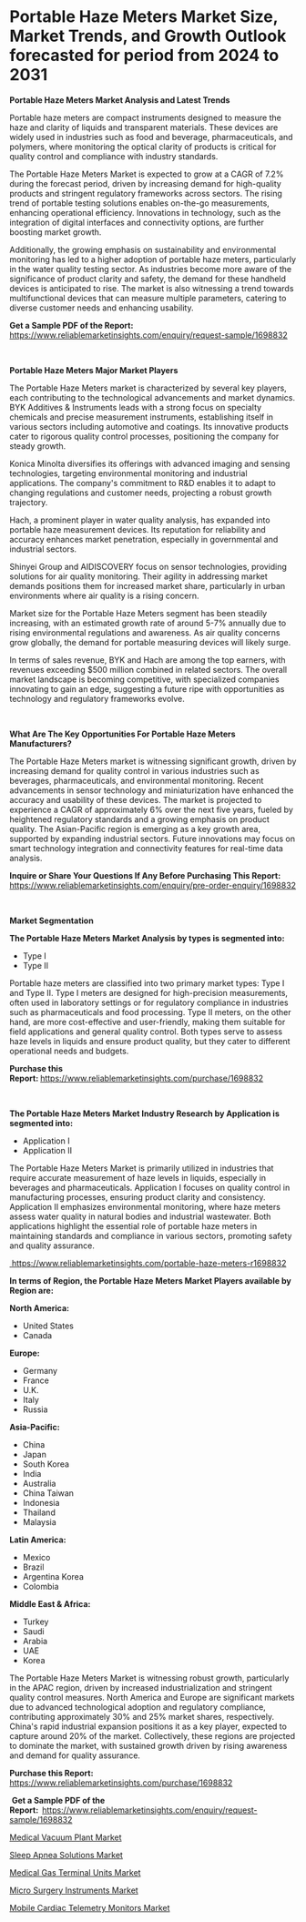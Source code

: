 <p><h1>Portable Haze Meters Market Size, Market Trends, and Growth Outlook forecasted for period from 2024 to 2031</h1></p><p><strong>Portable Haze Meters Market Analysis and Latest Trends</strong></p>
<p><p>Portable haze meters are compact instruments designed to measure the haze and clarity of liquids and transparent materials. These devices are widely used in industries such as food and beverage, pharmaceuticals, and polymers, where monitoring the optical clarity of products is critical for quality control and compliance with industry standards. </p><p>The Portable Haze Meters Market is expected to grow at a CAGR of 7.2% during the forecast period, driven by increasing demand for high-quality products and stringent regulatory frameworks across sectors. The rising trend of portable testing solutions enables on-the-go measurements, enhancing operational efficiency. Innovations in technology, such as the integration of digital interfaces and connectivity options, are further boosting market growth. </p><p>Additionally, the growing emphasis on sustainability and environmental monitoring has led to a higher adoption of portable haze meters, particularly in the water quality testing sector. As industries become more aware of the significance of product clarity and safety, the demand for these handheld devices is anticipated to rise. The market is also witnessing a trend towards multifunctional devices that can measure multiple parameters, catering to diverse customer needs and enhancing usability.</p></p>
<p><strong>Get a Sample PDF of the Report:&nbsp;</strong> <a href="https://www.reliablemarketinsights.com/enquiry/request-sample/1698832?utm_campaign=1626&utm_medium=2&utm_source=Github&utm_content=ia&utm_term=20102024&utm_id=portable-haze-meters">https://www.reliablemarketinsights.com/enquiry/request-sample/1698832</a></p>
<p>&nbsp;</p>
<p><strong>Portable Haze Meters Major Market Players</strong></p>
<p><p>The Portable Haze Meters market is characterized by several key players, each contributing to the technological advancements and market dynamics. BYK Additives & Instruments leads with a strong focus on specialty chemicals and precise measurement instruments, establishing itself in various sectors including automotive and coatings. Its innovative products cater to rigorous quality control processes, positioning the company for steady growth.</p><p>Konica Minolta diversifies its offerings with advanced imaging and sensing technologies, targeting environmental monitoring and industrial applications. The company's commitment to R&D enables it to adapt to changing regulations and customer needs, projecting a robust growth trajectory.</p><p>Hach, a prominent player in water quality analysis, has expanded into portable haze measurement devices. Its reputation for reliability and accuracy enhances market penetration, especially in governmental and industrial sectors.</p><p>Shinyei Group and AIDISCOVERY focus on sensor technologies, providing solutions for air quality monitoring. Their agility in addressing market demands positions them for increased market share, particularly in urban environments where air quality is a rising concern.</p><p>Market size for the Portable Haze Meters segment has been steadily increasing, with an estimated growth rate of around 5-7% annually due to rising environmental regulations and awareness. As air quality concerns grow globally, the demand for portable measuring devices will likely surge.</p><p>In terms of sales revenue, BYK and Hach are among the top earners, with revenues exceeding $500 million combined in related sectors. The overall market landscape is becoming competitive, with specialized companies innovating to gain an edge, suggesting a future ripe with opportunities as technology and regulatory frameworks evolve.</p></p>
<p>&nbsp;</p>
<p><strong>What Are The Key Opportunities For Portable Haze Meters Manufacturers?</strong></p>
<p><p>The Portable Haze Meters market is witnessing significant growth, driven by increasing demand for quality control in various industries such as beverages, pharmaceuticals, and environmental monitoring. Recent advancements in sensor technology and miniaturization have enhanced the accuracy and usability of these devices. The market is projected to experience a CAGR of approximately 6% over the next five years, fueled by heightened regulatory standards and a growing emphasis on product quality. The Asian-Pacific region is emerging as a key growth area, supported by expanding industrial sectors. Future innovations may focus on smart technology integration and connectivity features for real-time data analysis.</p></p>
<p><strong>Inquire or Share Your Questions If Any Before Purchasing This Report:</strong> <a href="https://www.reliablemarketinsights.com/enquiry/pre-order-enquiry/1698832?utm_campaign=1626&utm_medium=2&utm_source=Github&utm_content=ia&utm_term=20102024&utm_id=portable-haze-meters">https://www.reliablemarketinsights.com/enquiry/pre-order-enquiry/1698832</a></p>
<p>&nbsp;</p>
<p><strong>Market Segmentation</strong></p>
<p><strong>The Portable Haze Meters Market Analysis by types is segmented into:</strong></p>
<p><ul><li>Type I</li><li>Type II</li></ul></p>
<p><p>Portable haze meters are classified into two primary market types: Type I and Type II. Type I meters are designed for high-precision measurements, often used in laboratory settings or for regulatory compliance in industries such as pharmaceuticals and food processing. Type II meters, on the other hand, are more cost-effective and user-friendly, making them suitable for field applications and general quality control. Both types serve to assess haze levels in liquids and ensure product quality, but they cater to different operational needs and budgets.</p></p>
<p><strong>Purchase this Report:&nbsp;</strong><a href="https://www.reliablemarketinsights.com/purchase/1698832?utm_campaign=1626&utm_medium=2&utm_source=Github&utm_content=ia&utm_term=20102024&utm_id=portable-haze-meters">https://www.reliablemarketinsights.com/purchase/1698832</a></p>
<p>&nbsp;</p>
<p><strong>The Portable Haze Meters Market Industry Research by Application is segmented into:</strong></p>
<p><ul><li>Application I</li><li>Application II</li></ul></p>
<p><p>The Portable Haze Meters Market is primarily utilized in industries that require accurate measurement of haze levels in liquids, especially in beverages and pharmaceuticals. Application I focuses on quality control in manufacturing processes, ensuring product clarity and consistency. Application II emphasizes environmental monitoring, where haze meters assess water quality in natural bodies and industrial wastewater. Both applications highlight the essential role of portable haze meters in maintaining standards and compliance in various sectors, promoting safety and quality assurance.</p></p>
<p><a href="https://www.reliablemarketinsights.com/portable-haze-meters-r1698832?utm_campaign=1626&utm_medium=2&utm_source=Github&utm_content=ia&utm_term=20102024&utm_id=portable-haze-meters">&nbsp;https://www.reliablemarketinsights.com/portable-haze-meters-r1698832</a></p>
<p><strong>In terms of Region, the Portable Haze Meters Market Players available by Region are:</strong></p>
<p>
    <p> <strong> North America: </strong>
        <ul>
            <li>United States</li>
            <li>Canada</li>
        </ul>
        </p> 
    <p> <strong> Europe: </strong>
        <ul>
            <li>Germany</li>
            <li>France</li>
            <li>U.K.</li>
            <li>Italy</li>
            <li>Russia</li>
        </ul>
        </p> 
    <p> <strong> Asia-Pacific: </strong>
        <ul>
            <li>China</li>
            <li>Japan</li>
            <li>South Korea</li>
            <li>India</li>
            <li>Australia</li>
            <li>China Taiwan</li>
            <li>Indonesia</li>
            <li>Thailand</li>
            <li>Malaysia</li>
        </ul>
        </p> 
    <p> <strong> Latin America: </strong>
        <ul>
            <li>Mexico</li>
            <li>Brazil</li>
            <li>Argentina Korea</li>
            <li>Colombia</li>
        </ul>
        </p> 
    <p> <strong> Middle East & Africa: </strong>
        <ul>
            <li>Turkey</li>
            <li>Saudi</li>
            <li>Arabia</li>
            <li>UAE</li>
            <li>Korea</li>
        </ul>
    </p>
    </p>
<p><p>The Portable Haze Meters Market is witnessing robust growth, particularly in the APAC region, driven by increased industrialization and stringent quality control measures. North America and Europe are significant markets due to advanced technological adoption and regulatory compliance, contributing approximately 30% and 25% market shares, respectively. China's rapid industrial expansion positions it as a key player, expected to capture around 20% of the market. Collectively, these regions are projected to dominate the market, with sustained growth driven by rising awareness and demand for quality assurance.</p></p>
<p><strong>Purchase this Report: </strong><a href="https://www.reliablemarketinsights.com/purchase/1698832?utm_campaign=1626&utm_medium=2&utm_source=Github&utm_content=ia&utm_term=20102024&utm_id=portable-haze-meters">https://www.reliablemarketinsights.com/purchase/1698832</a></p>
<p>&nbsp;<strong>Get a Sample PDF of the Report:&nbsp;&nbsp;</strong><a href="https://www.reliablemarketinsights.com/enquiry/request-sample/1698832?utm_campaign=1626&utm_medium=2&utm_source=Github&utm_content=ia&utm_term=20102024&utm_id=portable-haze-meters">https://www.reliablemarketinsights.com/enquiry/request-sample/1698832</a></p>
<p><strong></strong></p>
<p><p><a href="https://www.linkedin.com/pulse/medical-vacuum-plant-market-analysis-report-global-insights-p0mfe?utm_campaign=1626&utm_medium=2&utm_source=Github&utm_content=ia&utm_term=20102024&utm_id=portable-haze-meters">Medical Vacuum Plant Market</a></p><p><a href="https://www.linkedin.com/pulse/strategic-insights-global-sleep-apnea-solutions-market-m6mpc?utm_campaign=1626&utm_medium=2&utm_source=Github&utm_content=ia&utm_term=20102024&utm_id=portable-haze-meters">Sleep Apnea Solutions Market</a></p><p><a href="https://www.linkedin.com/pulse/medical-gas-terminal-units-market-outlook-complete-eb9de?utm_campaign=1626&utm_medium=2&utm_source=Github&utm_content=ia&utm_term=20102024&utm_id=portable-haze-meters">Medical Gas Terminal Units Market</a></p><p><a href="https://www.linkedin.com/pulse/micro-surgery-instruments-market-transformation-comparative-x8lce?utm_campaign=1626&utm_medium=2&utm_source=Github&utm_content=ia&utm_term=20102024&utm_id=portable-haze-meters">Micro Surgery Instruments Market</a></p><p><a href="https://www.linkedin.com/pulse/mobile-cardiac-telemetry-monitors-market-global-trends-forecast-27w3e?utm_campaign=1626&utm_medium=2&utm_source=Github&utm_content=ia&utm_term=20102024&utm_id=portable-haze-meters">Mobile Cardiac Telemetry Monitors Market</a></p></p>